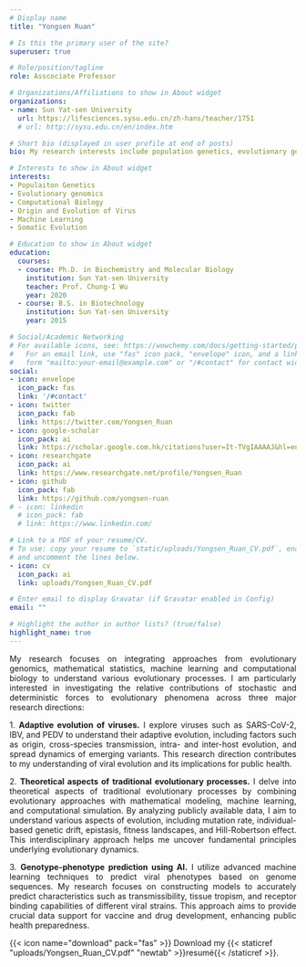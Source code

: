 ```yaml
---
# Display name
title: "Yongsen Ruan"

# Is this the primary user of the site?
superuser: true

# Role/position/tagline
role: Asscociate Professor

# Organizations/Affiliations to show in About widget
organizations:
- name: Sun Yat-sen University
  url: https://lifesciences.sysu.edu.cn/zh-hans/teacher/1751
  # url: http://sysu.edu.cn/en/index.htm

# Short bio (displayed in user profile at end of posts)
bio: My research interests include population genetics, evolutionary genomics, origin and evolution of virus，somatic evolution

# Interests to show in About widget
interests:
- Populaiton Genetics
- Evolutionary genomics
- Computational Biology
- Origin and Evolution of Virus
- Machine Learning
- Somatic Evolution

# Education to show in About widget
education:
  courses:
  - course: Ph.D. in Biochemistry and Molecular Biology
    institution: Sun Yat-sen University
    teacher: Prof. Chung-I Wu
    year: 2020
  - course: B.S. in Biotechnology
    institution: Sun Yat-sen University
    year: 2015

# Social/Academic Networking
# For available icons, see: https://wowchemy.com/docs/getting-started/page-builder/#icons
#   For an email link, use "fas" icon pack, "envelope" icon, and a link in the
#   form "mailto:your-email@example.com" or "/#contact" for contact widget.
social:
- icon: envelope
  icon_pack: fas
  link: '/#contact'
- icon: twitter
  icon_pack: fab
  link: https://twitter.com/Yongsen_Ruan
- icon: google-scholar
  icon_pack: ai
  link: https://scholar.google.com.hk/citations?user=It-TVgIAAAAJ&hl=en
- icon: researchgate
  icon_pack: ai
  link: https://www.researchgate.net/profile/Yongsen_Ruan
- icon: github
  icon_pack: fab
  link: https://github.com/yongsen-ruan
# - icon: linkedin
  # icon_pack: fab
  # link: https://www.linkedin.com/

# Link to a PDF of your resume/CV.
# To use: copy your resume to `static/uploads/Yongsen_Ruan_CV.pdf`, enable `ai` icons in `params.toml`, 
# and uncomment the lines below.
- icon: cv
  icon_pack: ai
  link: uploads/Yongsen_Ruan_CV.pdf

# Enter email to display Gravatar (if Gravatar enabled in Config)
email: ""

# Highlight the author in author lists? (true/false)
highlight_name: true
---
```


<p style="text-align: justify">My research focuses on integrating approaches from evolutionary genomics, mathematical statistics, machine learning and computational biology to understand various evolutionary processes. I am particularly interested in investigating the relative contributions of stochastic and deterministic forces to evolutionary phenomena across three major research directions:</p>  
<p style="text-align: justify">1.	<b>Adaptive evolution of viruses.</b> I explore viruses such as SARS-CoV-2, IBV, and PEDV to understand their adaptive evolution, including factors such as origin, cross-species transmission, intra- and inter-host evolution, and spread dynamics of emerging variants. This research direction contributes to my understanding of viral evolution and its implications for public health.</p>  
<p style="text-align: justify">2.	<b>Theoretical aspects of traditional evolutionary processes.</b> I delve into theoretical aspects of traditional evolutionary processes by combining evolutionary approaches with mathematical modeling, machine learning, and computational simulation. By analyzing publicly available data, I aim to understand various aspects of evolution, including mutation rate, individual-based genetic drift, epistasis, fitness landscapes, and Hill-Robertson effect. This interdisciplinary approach helps me uncover fundamental principles underlying evolutionary dynamics.</p>
<p style="text-align: justify">3.	<b>Genotype-phenotype prediction using AI.</b> I utilize advanced machine learning techniques to predict viral phenotypes based on genome sequences. My research focuses on constructing models to accurately predict characteristics such as transmissibility, tissue tropism, and receptor binding capabilities of different viral strains. This approach aims to provide crucial data support for vaccine and drug development, enhancing public health preparedness.</p>


{{< icon name="download" pack="fas" >}} Download my {{< staticref "uploads/Yongsen_Ruan_CV.pdf" "newtab" >}}resumé{{< /staticref >}}.
